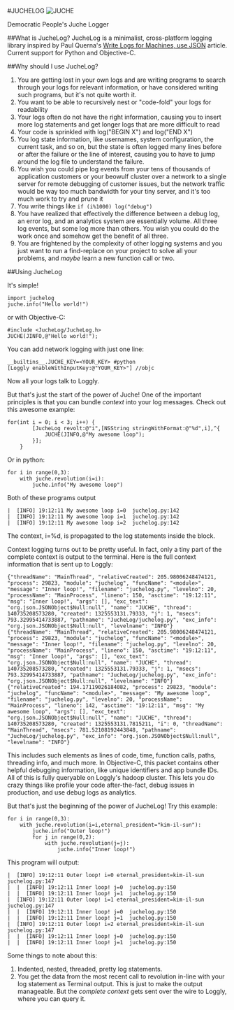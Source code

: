#JUCHELOG
![JUCHE](http://github.com/drewcrawford/JucheLog/raw/master/img/juche1.jpg)

Democratic People's Juche Logger

##What is JucheLog?
JucheLog is a minimalist, cross-platform logging library inspired by Paul Querna's [Write Logs for Machines, use JSON](http://journal.paul.querna.org/articles/2011/12/26/log-for-machines-in-json/) article.  Current support for Python and Objective-C.

##Why should I use JucheLog?
1.  You are getting lost in your own logs and are writing programs to search through your logs for relevant information, or have considered writing such programs, but it's not quite worth it.
2.  You want to be able to recursively nest or "code-fold" your logs for readability
3. Your logs often do not have the right information, causing you to insert more log statements and get longer logs that are more difficult to read
4. Your code is sprinkled with log("BEGIN X") and log("END X")
5. You log state information, like usernames, system configuration, the current task, and so on, but the state is often logged many lines before or after the failure or the line of interest, causing you to have to jump around the log file to understand the failure.
6. You wish you could pipe log events from your tens of thousands of application customers or your beowulf cluster over a network to a single server for remote debugging of customer issues, but the network traffic would be way too much bandwidth for your tiny server, and it's too much work to try and prune it
7. You write things like `if (i%1000) log("debug")`
8. You have realized that effectively the difference between a debug log, an error log, and an analytics system are essentially volume.  All three log events, but some log more than others.  You wish you could do the work once and somehow get the benefit of all three.
9. You are frightened by the complexity of other logging systems and you just want to run a find-replace on your project to solve all your problems, and *maybe* learn a new function call or two.

##Using JucheLog

It's simple!

    import juchelog
    juche.info("Hello world!")


or with Objective-C:

    #include <JucheLog/JucheLog.h>
    JUCHE(JINFO,@"Hello world!");


You can add network logging with just one line:

    __builtins__.JUCHE_KEY=<YOUR_KEY> #python
    [Loggly enableWithInputKey:@"YOUR_KEY>"] //objc

Now all your logs talk to Loggly.

But that's just the start of the power of Juche!  One of the important principles is that you can bundle *context* into your log messages.  Check out this awesome example:

	for(int i = 0; i < 3; i++) {
		    [JucheLog revolt:@"i",[NSString stringWithFormat:@"%d",i],^{
			    JUCHE(JINFO,@"My awesome loop"); 
		    }];
	    }
Or in python:

	for i in range(0,3):
		with juche.revolution(i=i):
			juche.info("My awesome loop")
Both of these programs output

	|  [INFO] 19:12:11 My awesome loop i=0  juchelog.py:142
	|  [INFO] 19:12:11 My awesome loop i=1  juchelog.py:142
	|  [INFO] 19:12:11 My awesome loop i=2  juchelog.py:142

The context, i=%d, is propagated to the log statements inside the block.

Context logging turns out to be pretty useful.  In fact, only a tiny part of the complete context is output to the terminal.  Here is the full context information that is sent up to Loggly:

	{"threadName": "MainThread", "relativeCreated": 205.98006248474121, "process": 29823, "module": "juchelog", "funcName": "<module>", "message": "Inner loop!", "filename": "juchelog.py", "levelno": 20, "processName": "MainProcess", "lineno": 150, "asctime": "19:12:11", "msg": "Inner loop!", "args": [], "exc_text": "org.json.JSONObject$Null:null", "name": "JUCHE", "thread": 140735208573280, "created": 1325553131.79333, "j": 1, "msecs": 793.32995414733887, "pathname": "JucheLog/juchelog.py", "exc_info": "org.json.JSONObject$Null:null", "levelname": "INFO"}
	{"threadName": "MainThread", "relativeCreated": 205.98006248474121, "process": 29823, "module": "juchelog", "funcName": "<module>", "message": "Inner loop!", "filename": "juchelog.py", "levelno": 20, "processName": "MainProcess", "lineno": 150, "asctime": "19:12:11", "msg": "Inner loop!", "args": [], "exc_text": "org.json.JSONObject$Null:null", "name": "JUCHE", "thread": 140735208573280, "created": 1325553131.79333, "j": 1, "msecs": 793.32995414733887, "pathname": "JucheLog/juchelog.py", "exc_info": "org.json.JSONObject$Null:null", "levelname": "INFO"}
	{"relativeCreated": 194.17119026184082, "process": 29823, "module": "juchelog", "funcName": "<module>", "message": "My awesome loop", "filename": "juchelog.py", "levelno": 20, "processName": "MainProcess", "lineno": 142, "asctime": "19:12:11", "msg": "My awesome loop", "args": [], "exc_text": "org.json.JSONObject$Null:null", "name": "JUCHE", "thread": 140735208573280, "created": 1325553131.7815211, "i": 0, "threadName": "MainThread", "msecs": 781.52108192443848, "pathname": "JucheLog/juchelog.py", "exc_info": "org.json.JSONObject$Null:null", "levelname": "INFO"}
	
This includes such elements as lines of code, time, function calls, paths, threading info, and much more.  In Objective-C, this packet contains other helpful debugging information, like unique identifiers and app bundle IDs.  All of this is fully queryable on Loggly's hadoop cluster.	This lets you do crazy things like profile your code after-the-fact, debug issues in production, and use debug logs as analytics.

But that's just the beginning of the power of JucheLog!  Try this example:

	for i in range(0,3):
		with juche.revolution(i=i,eternal_president="kim-il-sun"):
			juche.info("Outer loop!")
			for j in range(0,2):
				with juche.revolution(j=j):
					juche.info("Inner loop!")

This program will output:

	|  [INFO] 19:12:11 Outer loop! i=0 eternal_president=kim-il-sun  juchelog.py:147
	|  |  [INFO] 19:12:11 Inner loop! j=0  juchelog.py:150
	|  |  [INFO] 19:12:11 Inner loop! j=1  juchelog.py:150
	|  [INFO] 19:12:11 Outer loop! i=1 eternal_president=kim-il-sun  juchelog.py:147
	|  |  [INFO] 19:12:11 Inner loop! j=0  juchelog.py:150
	|  |  [INFO] 19:12:11 Inner loop! j=1  juchelog.py:150
	|  [INFO] 19:12:11 Outer loop! i=2 eternal_president=kim-il-sun  juchelog.py:147
	|  |  [INFO] 19:12:11 Inner loop! j=0  juchelog.py:150
	|  |  [INFO] 19:12:11 Inner loop! j=1  juchelog.py:150

Some things to note about this:

1.  Indented, nested, threaded, pretty log statements.
2. You get the data from the most recent call to revolution in-line with your log statement as Terminal output.  This is just to make the output manageable.  But the *complete context* gets sent over the wire to Loggly, where you can query it.

